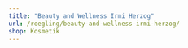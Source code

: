 ```yaml
---
title: "Beauty and Wellness Irmi Herzog"
url: /roegling/beauty-and-wellness-irmi-herzog/
shop: Kosmetik
---
```


